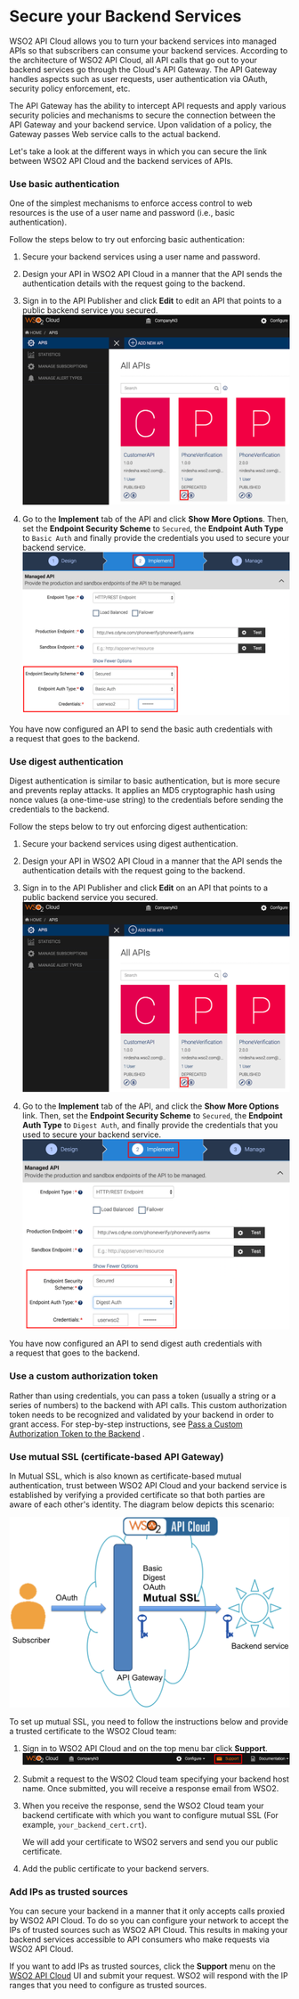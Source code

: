 # Secure your Backend Services

WSO2 API Cloud allows you to turn your backend services into managed
APIs so that subscribers can consume your backend services.
According to the architecture of WSO2 API Cloud, all API calls that go
out to your backend services go through the Cloud's API Gateway. The API
Gateway handles aspects such as user requests, user authentication via OAuth, security policy enforcement, etc.

The API Gateway has the ability to intercept API requests and apply
various security policies and mechanisms to secure the connection
between the API Gateway and your backend service. Upon validation of a
policy, the Gateway passes Web service calls to the actual backend.

Let's take a look at the different ways in which you can
secure the link between WSO2 API Cloud and the backend services of
APIs.


### Use basic authentication

One of the simplest mechanisms to enforce access control to web resources is
the use of a user name and password (i.e., basic authentication).

Follow the steps below to try out enforcing basic authentication:

1.  Secure your backend services using a user name and password.

2.  Design your API in WSO2 API Cloud in a manner that the API sends
    the authentication details with the request going to the
    backend.

3.  Sign in to the API Publisher and click **Edit** to edit an API
    that points to a public backend service you secured.  
    ![](../../assets/img/learn/backend-integration/edit-an-api.png)

4.  Go to the **Implement** tab of the API and click **Show More
    Options**. Then, set the **Endpoint Security Scheme** to
    `Secured`, the **Endpoint Auth Type** to
    `Basic Auth` and finally provide the credentials you
    used to secure your backend service.  
    ![](../../assets/img/learn/backend-integration/set-endpoint-security.png)  

You have now configured an API to send the basic auth credentials with
a request that goes to the backend.

### Use digest authentication

Digest authentication is similar to basic authentication, but is more
secure and prevents replay attacks. It applies an MD5 cryptographic
hash using nonce values (a one-time-use string) to the credentials
before sending the credentials to the backend.

Follow the steps below to try out enforcing digest authentication:

1.  Secure your backend services using digest authentication.

2.  Design your API in WSO2 API Cloud in a manner that the API sends
    the authentication details with the request going to the
    backend.

3.  Sign in to the API Publisher and click **Edit** on an API
    that points to a public backend service you secured.  
    ![](../../assets/img/learn/backend-integration/edit-an-api.png) 

4.  Go to the **Implement** tab of the API, and click the **Show More
    Options** link. Then, set the **Endpoint Security Scheme** to
    `Secured`, the **Endpoint Auth Type** to
    `Digest Auth`, and finally provide the credentials that you
    used to secure your backend service.  
    ![](../../assets/img/learn/backend-integration/set-digest-auth.png)  

You have now configured an API to send digest auth credentials with
a request that goes to the backend.

### Use a custom authorization token

Rather than using credentials, you can pass a token (usually a string or
a series of numbers) to the backend with API calls. This custom
authorization token needs to be recognized and validated by your
backend in order to grant access. For step-by-step instructions, see
[Pass a Custom Authorization Token to the
Backend](../pass-a-custom-authorization-token-to-the-backend) .

### Use mutual SSL (certificate-based API Gateway)

In Mutual SSL, which is also known as certificate-based mutual authentication,
trust between WSO2 API Cloud and your backend service is established by
verifying a provided certificate so that both parties are aware of each
other's identity. The diagram below depicts this scenario:

![](../../assets/img/learn/backend-integration/mutual-ssl.png) 

To set up mutual SSL, you need to follow the instructions below and provide a trusted certificate to the WSO2 Cloud team:

1.  Sign in to WSO2 API Cloud and on the top menu bar click **Support**.  
    ![](../../assets/img/learn/backend-integration/support.png)

2.  Submit a request to the WSO2 Cloud team specifying your backend host name. Once submitted, you will receive a response email from WSO2. 

3.  When you receive the response, send the WSO2 Cloud team your
    backend certificate with which you want to configure mutual SSL
    (For example, `your_backend_cert.crt`).

    We will add your certificate to WSO2 servers and send you our public
    certificate.
5.  Add the public certificate to your backend servers.

### Add IPs as trusted sources

You can secure your backend in a manner that it only accepts calls
proxied by WSO2 API Cloud. To do so you can configure your network to accept the IPs of
trusted sources such as WSO2 API Cloud. This results in making your backend services
accessible to API consumers who make requests via WSO2 API Cloud.

If you want to add IPs as trusted sources, click the **Support** menu on the [WSO2 API
Cloud](http://wso2.com/cloud/api-cloud) UI and submit your
request. WSO2 will respond with the IP ranges that you need to configure as trusted sources.
